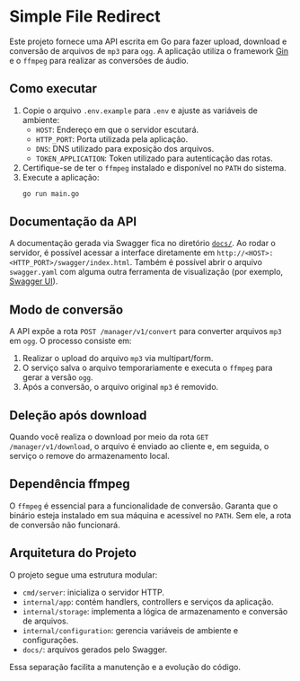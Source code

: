 # Simple File Redirect

Este projeto fornece uma API escrita em Go para fazer upload, download e conversão de arquivos de `mp3` para `ogg`. A aplicação utiliza o framework [Gin](https://github.com/gin-gonic/gin) e o `ffmpeg` para realizar as conversões de áudio.

## Como executar

1. Copie o arquivo `.env.example` para `.env` e ajuste as variáveis de ambiente:
   - `HOST`: Endereço em que o servidor escutará.
   - `HTTP_PORT`: Porta utilizada pela aplicação.
   - `DNS`: DNS utilizado para exposição dos arquivos.
   - `TOKEN_APPLICATION`: Token utilizado para autenticação das rotas.
2. Certifique-se de ter o `ffmpeg` instalado e disponível no `PATH` do sistema.
3. Execute a aplicação:
   ```bash
   go run main.go
   ```

## Documentação da API

A documentação gerada via Swagger fica no diretório [`docs/`](docs/). Ao rodar o servidor, é possível acessar a interface diretamente em `http://<HOST>:<HTTP_PORT>/swagger/index.html`. Também é possível abrir o arquivo `swagger.yaml` com alguma outra ferramenta de visualização (por exemplo, [Swagger UI](https://swagger.io/tools/swagger-ui/)).

## Modo de conversão

A API expõe a rota `POST /manager/v1/convert` para converter arquivos `mp3` em `ogg`. O processo consiste em:
1. Realizar o upload do arquivo `mp3` via multipart/form.
2. O serviço salva o arquivo temporariamente e executa o `ffmpeg` para gerar a versão `ogg`.
3. Após a conversão, o arquivo original `mp3` é removido.

## Deleção após download

Quando você realiza o download por meio da rota `GET /manager/v1/download`, o arquivo é enviado ao cliente e, em seguida, o serviço o remove do armazenamento local.

## Dependência ffmpeg

O `ffmpeg` é essencial para a funcionalidade de conversão. Garanta que o binário esteja instalado em sua máquina e acessível no `PATH`. Sem ele, a rota de conversão não funcionará.


## Arquitetura do Projeto

O projeto segue uma estrutura modular:

- `cmd/server`: inicializa o servidor HTTP.
- `internal/app`: contém handlers, controllers e serviços da aplicação.
- `internal/storage`: implementa a lógica de armazenamento e conversão de arquivos.
- `internal/configuration`: gerencia variáveis de ambiente e configurações.
- `docs/`: arquivos gerados pelo Swagger.

Essa separação facilita a manutenção e a evolução do código.
